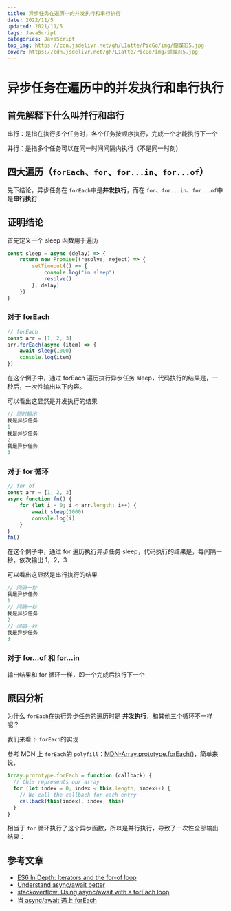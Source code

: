 ```yaml
---
title: 异步任务在遍历中的并发执行和串行执行
date: 2022/11/5
updated: 2021/11/5
tags: JavaScript
categories: JavaScript
top_img: https://cdn.jsdelivr.net/gh/L1atte/PicGo/img/蝴蝶忍5.jpg
cover: https://cdn.jsdelivr.net/gh/L1atte/PicGo/img/蝴蝶忍5.jpg
---
```

# 异步任务在遍历中的并发执行和串行执行



## 首先解释下什么叫并行和串行

串行：是指在执行多个任务时，各个任务按顺序执行，完成一个才能执行下一个

并行：是指多个任务可以在同一时间间隔内执行（不是同一时刻）



## 四大遍历（`forEach`、`for`、`for...in`、`for...of`）

先下结论，异步任务在 `forEach`中是**并发执行**，而在 `for`、`for...in`、`for...of`中是**串行执行**



## 证明结论

首先定义一个 sleep 函数用于遍历

```javascript
const sleep = async (delay) => {
	return new Promise((resolve, reject) => {
		setTimeout(() => {
			console.log("in sleep")
			resolve()
		}, delay)
	})
}
```

### 对于 forEach

```javascript
// forEach
const arr = [1, 2, 3]
arr.forEach(async (item) => {
	await sleep(1000)
	console.log(item)
})
```

在这个例子中，通过 forEach 遍历执行异步任务 sleep，代码执行的结果是，一秒后，一次性输出以下内容。

可以看出这显然是并发执行的结果

```javascript
// 同时输出
我是异步任务
1
我是异步任务
2
我是异步任务
3
```



### 对于  for 循环

```javascript
// for of
const arr = [1, 2, 3]
async function fn() {
	for (let i = 0; i < arr.length; i++) {
		await sleep(1000)
		console.log(i)
	}
}
fn()
```

在这个例子中，通过 for 遍历执行异步任务 sleep，代码执行的结果是，每间隔一秒，依次输出 1，2，3

可以看出这显然是串行执行的结果

```javascript
// 间隔一秒
我是异步任务
1
// 间隔一秒
我是异步任务
2
// 间隔一秒
我是异步任务
3
```

### 对于 for...of 和 for...in

输出结果和 for 循环一样，即一个完成后执行下一个



## 原因分析

为什么 `forEach`在执行异步任务的遍历时是 **并发执行**，和其他三个循环不一样呢？

我们来看下 `forEach`的实现

参考 MDN 上 `forEach`的 `polyfill`：[MDN-Array.prototype.forEach()](https://developer.mozilla.org/zh-CN/docs/Web/JavaScript/Reference/Global_Objects/Array/forEach)，简单来说，

```javascript
Array.prototype.forEach = function (callback) {
  // this represents our array
  for (let index = 0; index < this.length; index++) {
    // We call the callback for each entry
    callback(this[index], index, this)
  }
}
```

相当于 `for` 循环执行了这个异步函数，所以是并行执行，导致了一次性全部输出结果：



##  参考文章

- [ES6 In Depth: Iterators and the for-of loop](https://hacks.mozilla.org/2015/04/es6-in-depth-iterators-and-the-for-of-loop/)
- [Understand async/await better](https://codeburst.io/understand-async-await-better-7a03aeba60fe)
- [stackoverflow: Using async/await with a forEach loop](https://stackoverflow.com/questions/37576685/using-async-await-with-a-foreach-loop)
- [当 async/await 遇上 forEach](http://objcer.com/2017/10/12/async-await-with-forEach/)